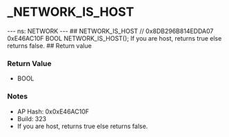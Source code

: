 # _NETWORK_IS_HOST

--- ns: NETWORK --- ## NETWORK_IS_HOST  // 0x8DB296B814EDDA07 0xE46AC10F BOOL NETWORK_IS_HOST();  If you are host, returns true else returns false.  ## Return value

### Return Value
* BOOL

### Notes
* AP Hash: 0x0xE46AC10F
* Build: 323
* If you are host, returns true else returns false.

